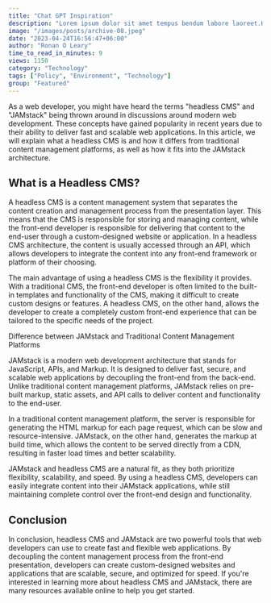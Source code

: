```yaml
---
title: "Chat GPT Inspiration"
description: "Lorem ipsum dolor sit amet tempus bendum labore laoreet.Hendrerit lobortis a leo curabitur faucibus sapien ullamcorper do labore odio."
image: "/images/posts/archive-08.jpeg"
date: "2023-04-24T16:56:47+06:00"
author: "Ronan O Leary"
time_to_read_in_minutes: 9
views: 1150
category: "Technology"
tags: ["Policy", "Environment", "Technology"]
group: "Featured"
---
```


As a web developer, you might have heard the terms "headless CMS" and "JAMstack" being thrown around in discussions around modern web development. These concepts have gained popularity in recent years due to their ability to deliver fast and scalable web applications. In this article, we will explain what a headless CMS is and how it differs from traditional content management platforms, as well as how it fits into the JAMstack architecture.

## What is a Headless CMS?

A headless CMS is a content management system that separates the content creation and management process from the presentation layer. This means that the CMS is responsible for storing and managing content, while the front-end developer is responsible for delivering that content to the end-user through a custom-designed website or application. In a headless CMS architecture, the content is usually accessed through an API, which allows developers to integrate the content into any front-end framework or platform of their choosing.

The main advantage of using a headless CMS is the flexibility it provides. With a traditional CMS, the front-end developer is often limited to the built-in templates and functionality of the CMS, making it difficult to create custom designs or features. A headless CMS, on the other hand, allows the developer to create a completely custom front-end experience that can be tailored to the specific needs of the project.

Difference between JAMstack and Traditional Content Management Platforms

JAMstack is a modern web development architecture that stands for JavaScript, APIs, and Markup. It is designed to deliver fast, secure, and scalable web applications by decoupling the front-end from the back-end. Unlike traditional content management platforms, JAMstack relies on pre-built markup, static assets, and API calls to deliver content and functionality to the end-user.

In a traditional content management platform, the server is responsible for generating the HTML markup for each page request, which can be slow and resource-intensive. JAMstack, on the other hand, generates the markup at build time, which allows the content to be served directly from a CDN, resulting in faster load times and better scalability.

JAMstack and headless CMS are a natural fit, as they both prioritize flexibility, scalability, and speed. By using a headless CMS, developers can easily integrate content into their JAMstack applications, while still maintaining complete control over the front-end design and functionality.

## Conclusion

In conclusion, headless CMS and JAMstack are two powerful tools that web developers can use to create fast and flexible web applications. By decoupling the content management process from the front-end presentation, developers can create custom-designed websites and applications that are scalable, secure, and optimized for speed. If you're interested in learning more about headless CMS and JAMstack, there are many resources available online to help you get started.
